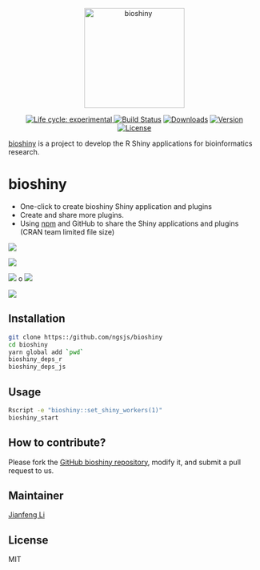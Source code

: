 <p align="center">
  <a href="https://github/ngsjs/bioshiny">
    <img
      alt="bioshiny"
      src="https://raw.githubusercontent.com/ngsjs/bioshiny/master/doc/images/bioshiny-logo.svg?sanitize=true"
      width="200"
    />
  </a>
</p>

<p align="center">
  <a href="https://www.npmjs.com/package/bioshiny"><img src="https://img.shields.io/badge/lifecycle-experimental-orange.svg" alt="Life cycle: experimental">
  <a href="https://circleci.com/gh/ngsjs/bioshiny/tree/master"><img src="https://img.shields.io/circleci/project/github/ngsjs/bioshiny/master.svg" alt="Build Status"></a>
  <a href="https://npmcharts.com/compare/bioshiny?minimal=true"><img src="https://img.shields.io/npm/dm/bioshiny.svg" alt="Downloads"></a>
  <a href="https://www.npmjs.com/package/bioshiny"><img src="https://img.shields.io/npm/v/bioshiny.svg" alt="Version"></a>
  <a href="https://www.npmjs.com/package/bioshiny"><img src="https://img.shields.io/npm/l/bioshiny.svg" alt="License"></a>
</p>

[bioshiny](https://github.com/ngsjs/bioshiny) is a project to develop the R Shiny applications for bioinformatics research.

# bioshiny

- One-click to create bioshiny Shiny application and plugins
- Create and share more plugins.
- Using [npm](https://www.npmjs.com/) and GitHub to share the Shiny applications and plugins (CRAN team limited file size)

![](https://raw.githubusercontent.com/Miachol/ftp/master/files/images/bioinstaller/overview2.jpg)

![](https://raw.githubusercontent.com/Miachol/ftp/master/files/images/bioinstaller/overview1.jpg)

![](https://raw.githubusercontent.com/Miachol/ftp/master/files/images/bioinstaller/overview3.jpg)
o
![](https://raw.githubusercontent.com/Miachol/ftp/master/files/images/bioinstaller/overview4.jpg)

![](https://raw.githubusercontent.com/Miachol/ftp/master/files/images/bioinstaller/overview4.jpg)

## Installation

```bash
git clone https::/github.com/ngsjs/bioshiny
cd bioshiny
yarn global add `pwd`
bioshiny_deps_r
bioshiny_deps_js
```

## Usage

```bash
Rscript -e "bioshiny::set_shiny_workers(1)"
bioshiny_start
```

## How to contribute?

Please fork the [GitHub bioshiny
repository](https://github.com/ngsjs/bioshiny), modify it, and
submit a pull request to us. 

## Maintainer

[Jianfeng Li](https://github.com/Miachol)

## License

MIT
